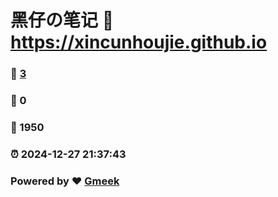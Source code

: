 # 黑仔の笔记 :link: https://xincunhoujie.github.io 
### :page_facing_up: [3](https://xincunhoujie.github.io/tag.html) 
### :speech_balloon: 0 
### :hibiscus: 1950 
### :alarm_clock: 2024-12-27 21:37:43 
### Powered by :heart: [Gmeek](https://github.com/Meekdai/Gmeek)
